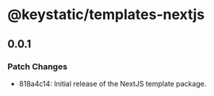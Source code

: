 # @keystatic/templates-nextjs

## 0.0.1

### Patch Changes

- 818a4c14: Initial release of the NextJS template package.
